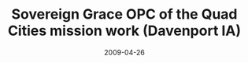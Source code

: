 ---
date: &id001 2009-04-26
end_date: null
location:
  address: 4444 West Kimberly Road
  city: Davenport
  state: IA
minister:
- end: 2011-01-01
  name: John Wiers
  start: 2009-01-01
  type: Organizing Pastor
- end: null
  name: Kenneth R. Golden
  start: 2011-01-01
  type: Organizing Pastor
ministers:
- John Wiers
- Kenneth R. Golden
name: Sovereign Grace OPC of the Quad Cities mission work
names: null
origination_date: *id001
raw_data: "IA Davenport\nSovereign Grace OPC of the Quad Cities mission work  (April\
  \ 26, 2009\u2013 )\n(moved from Moline, Illinois in 2014.)\nDavenport Seventh-day\
  \ Adventist Church, 4444 West Kimberly Road\nOrg. Pastors:  John Wiers, 2009\u2013\
  11\nKenneth R. Golden, 2011\u2013"
received_from: null
states:
- IA
status:
  active: true
  end_date: null
  reason: null
  received_from: null
  withdrawal_to: null
title: Sovereign Grace OPC of the Quad Cities mission work (Davenport IA)

---